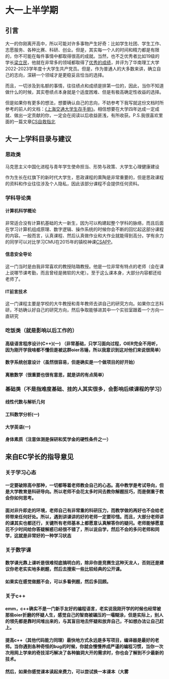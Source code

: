 # 大一上半学期
## 引言
大一的你刚离开高中，所以可能对许多事物产生好奇：比如学生社团、学生工作、志愿服务、各种比赛、科研、创业。但是，其实每一个人的时间和精力都是有限的，你不可能在每件事情中都取得很高的成就。当然，也不乏优秀者比如19级的学长[梁立民](https://www2.scut.edu.cn/cs/2023/0425/c22308a499570/page.htm)，他就在非常多的领域都取得了[优秀的成绩](https://bbs.huaweicloud.com/blogs/357565)，并评为了华南理工大学2022-2023学年度十大学生共产党员。但是，作为普通人的大多数来讲，确立自己的志向，深耕一个领域才是更稳妥且恰当的选择。

而且，一切涉及到名额的事情，往往绩点和成绩是排第一位的，因此，当你不知道做什么的时候，其实卷绩点本身就是个适度困难、但是有极高确定性收益的选择。

但是如果你有更多的想法，想要确认自己的志向，不妨参考下我写就这份文档时所参考的前人的文档：[《上海交通大学生存手册》](https://survivesjtu.gitbook.io/survivesjtumanual/)。相信想要在大学四年达成一定成就、做出一定贡献的你，一定会在阅读以后收益匪浅，有所收获。P.S.我很喜欢里面的一篇文章[CS自救指北](https://survivesjtu.gitbook.io/survivesjtumanual/fu-lu/ben-ke-sheng-zhuan-ye-jie-shao-todo/cs-zi-jiu-zhi-bei)
## 大一上学科目录与建议
### 思政类

马克思主义中国化进程与青年学生使命担当、形势与政策、大学生心理健康建设

作为生长在红旗下的新时代大学生，思政课程的熏陶是非常重要的，但是思政课程的资料和作业往往涉及个人隐私，因此该部分课程不会提供任何资料。

### 学科导论类
#### 计算机科学概论
非常适合没有计算机基础的大一新生，因为可以构建起整个学科的脉络，而且后面在学习计算机组成原理、数字逻辑、操作系统的时候你会不断的回忆起这部分课程的内容。一般而言，认真课程、然后认真做作业和大作业就能得到高分。学有余力的同学可以对比学习CMU在2015年的镇校神课[CSAPP](https://www.bilibili.com/video/BV1iW411d7hd/?share_source=copy_web&vd_source=c7de14c58a3528a000cc73d4d539ad46)。
#### 信息安全导论
这一门当时是由我非常喜欢的教授陆璐教授。他是一位非常有特点的老师（会在课上说哪节课考勤，而且曾经是微软的大佬）。至于这么课本身，大部分内容都还给老师了。
#### IT前言技术
这一门课程主要是学校的大牛教授和青年教师去讲自己的研究方向。如果你立志科研，不妨确认好自己的研究方向，然后争取能够进其中一个实验室跟着一个方向一直研究



### 吃饭类（就是影响以后工作的）

#### 高级语言程序设计(C++)(一) （非常基础，只学习面向过程，OIER完全不用听，因为刚开学我啥都不懂但是被这群oier吊锤，所以我意识到这对他们来说很简单）
#### 数字系统创意设计（虽然很容易，但是确实是一个做项目的好开始）
#### 离散数学（很重要也很有意思，就是讲的有点简单）

### 基础类（不是指难度基础、挂的人其实很多，会影响后续课程的学习）

#### 线性代数与解析几何
#### 工科数学分析(一)
#### 大学英语(一)
#### 身体素质（注意体测是保研和奖学金的硬性条件之一）


## 来自EC学长的指导意见
### 关于学习心态
#### 一定要破除高中那种，一切都等着老师教会自己的心态。高中教学是考试导向，但是大学教育是科研导向。所以老师不会花太多时间去教你解题技巧，而是侧重于教会你如何思考。
#### 面对非升即走的环境，老师自己有非常重的科研压力，而教学做的再好也不会给老师带来任何好处。所以，遇到讲课讲的好的老师一定要珍惜。而且，大部分老师讲的课其实也都还行，关键所有老师基本上都愿意认真解答你的疑问。老师能够愿意花不少时间给你答疑解惑已经很不错了，所以说自学，然后不会的多问老师和同学，这就是非常好的一种学习状态

### 关于数学课
#### 数学课光靠上课听是很难彻底搞明白的，除非你是竞赛生这种天龙人，否则还是建议你老老实实地多刷题，然后去搜索一些比较经典的公开课。
#### 如果实在感觉做题不会，可以多看例题，然后多回顾。

### 关于c++
#### emm，c++确实不是一门新手友好的编程语言，老实说我刚开学的时候也经常被那些oier折磨的怀疑人生，感觉自己的智商被碾压的一塌糊涂，但是实际上，别人的领先都是靠时间堆出来的，与其盲目地去怀疑和放弃自己，不如想办法让自己赶上。
#### 提高c++（其他代码能力同理）最快地方式永远是多写项目，编译器是最好的老师。当你遇到各种奇怪的bug的时候，你就会慢慢养成严谨的编程习惯，当你一次次用网上学来的奇技淫巧解决了各种脑洞大开的需求时，你也会了解到不少最新的技术。
#### 然后，如果你感觉课本读起来费力，可以尝试换一本课本（大雾




